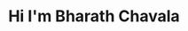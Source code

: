 <!DOCTYPE html>
<html lang="en">
  <head>
    <meta charset="UTF-8" />
    <meta name="viewport" content="width=device-width, initial-scale=1.0" />
  </head>
  <body>
    <header>
      <h1>Hi I'm Bharath Chavala</h1>
    </header>
    <section></section>
    <footer></footer>
  </body>
</html>
